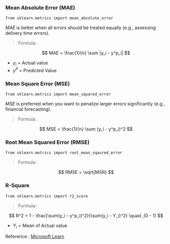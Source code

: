 ### Mean Absolute Error (MAE)
```
from sklearn.metrics import mean_absolute_error
```
$MAE$ is better when all errors should be treated equally (e.g., assessing delivery time errors).

> Formula:

$$ MAE = \frac{1}{n} \sum |y_i - y^p_i| $$

 - $y_i$ = Actual value
 - $y^P$ = Predicted Value

### Mean Square Error (MSE)
```
from sklearn.metrics import mean_squared_error
```
$MSE$ is preferred when you want to penalize larger errors significantly (e.g., financial forecasting).
> Formula:

$$ MSE = \frac{1}{n} \sum (y_i - y^p_i)^2 $$

### Root Mean Squared Error (RMSE)
```
from sklearn.metrics import root_mean_sqaured_error
```
> Formula:

$$ RMSE = \sqrt{MSR} $$

### R-Square
```
from sklearn.metrics import r2_score
```
> Formula:

$$ R^2 = 1 - \frac{\sum(y_i - y^p_i)^2}{\sum(y_i - Y_i)^2} \quad ,(0 - 1) $$

- $Y_i$ = Mean of Actual value


Reference : [Microsoft Learn](https://learn.microsoft.com/en-us/training/modules/fundamentals-machine-learning/4-regression)
